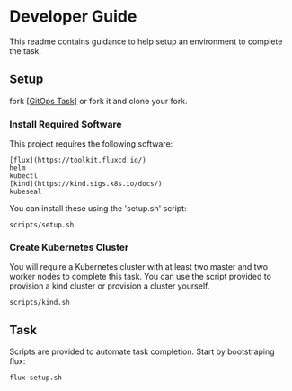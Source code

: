 # Developer Guide

This readme contains guidance to help setup an environment to complete the task.

## Setup

fork [[GitOps Task]](https://github.com/paulcarlton-ww) or fork it and clone your fork.

### Install Required Software

This project requires the following software:

    [flux](https://toolkit.fluxcd.io/)
    helm
    kubectl
    [kind](https://kind.sigs.k8s.io/docs/)
    kubeseal

You can install these using the 'setup.sh' script:

    scripts/setup.sh

### Create Kubernetes Cluster

You will require a Kubernetes cluster with at least two master and two worker nodes to complete this task. You can use the script provided to provision a kind cluster or provision a cluster yourself.

    scripts/kind.sh

## Task

Scripts are provided to automate task completion. Start by bootstraping flux:

    flux-setup.sh